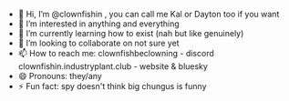 - 👋 Hi, I’m @clownfishin , you can call me Kal or Dayton too if you want
- 👀 I’m interested in anything and everything
- 🌱 I’m currently learning how to exist (nah but like genuinely)
- 💞️ I’m looking to collaborate on not sure yet
- 📫 How to reach me:
  clownfishbeclowning - discord
  clownfishin.industryplant.club - website & bluesky
- 😄 Pronouns: they/any
- ⚡ Fun fact: spy doesn't think big chungus is funny

<!---
clownfishin/clownfishin is a ✨ special ✨ repository because its `README.md` (this file) appears on your GitHub profile.
You can click the Preview link to take a look at your changes.
--->
